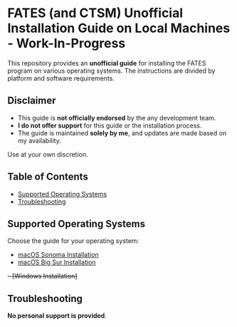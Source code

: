 # FATES (and CTSM) Unofficial Installation Guide on Local Machines - Work-In-Progress

This repository provides an **unofficial guide** for installing the FATES program on various operating systems. The instructions are divided by platform and software requirements.

## Disclaimer
- This guide is **not officially endorsed** by the any development team.
- **I do not offer support** for this guide or the installation process.
- The guide is maintained **solely by me**, and updates are made based on my availability.

Use at your own discretion.

## Table of Contents
- [Supported Operating Systems](#supported-operating-systems)
- [Troubleshooting](#troubleshooting)

## Supported Operating Systems
Choose the guide for your operating system:
- [macOS Sonoma Installation](./os-macos-sonoma.md)
- [macOS Big Sur Installation](./os-macos-bigsur.md)

~~- [Windows Installation]~~

## Troubleshooting
**No personal support is provided**.
